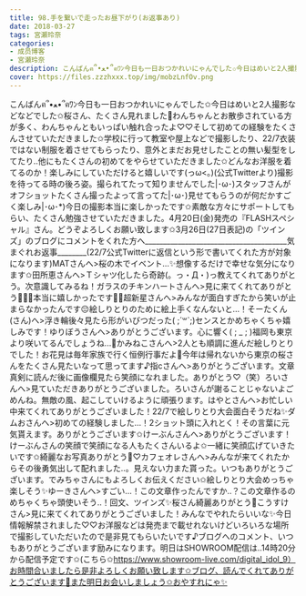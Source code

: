 ```yaml
---
title: 98.手を繋いで走ったお昼下がり(お返事あり)
date: 2018-03-27
tags: 宮瀬玲奈
categories: 
- 成员博客
- 宮瀬玲奈
description: こんばんฅ՞•ﻌ•՞ฅﾜﾝ今日も一日おつかれいにゃんでした✩今日はめいと2人撮影などなどでした✩桜さん、たくさん見れました🌸わんちゃんとお散歩されている方が多く、わんちゃんともいっぱい触れ合ったよ♡♡そして初め...
cover: https://files.zzzhxxx.top/img/mobzLnfOv.png 
---
```


こんばんฅ՞•ﻌ•՞ฅﾜﾝ今日も一日おつかれいにゃんでした✩今日はめいと2人撮影などなどでした✩桜さん、たくさん見れました🌸わんちゃんとお散歩されている方が多く、わんちゃんともいっぱい触れ合ったよ♡♡そして初めての経験をたくさんさせていただきました✩学校に行って教室や屋上などで撮影したり、22/7衣装ではない制服を着させてもらったり、意外とまだお見せしたことの無い髪型をしてたり..他にもたくさんの初めてをやらせていただきました✩どんなお洋服を着てるのか！楽しみにしていただけると嬉しいです(っω<。)(公式Twitterより)撮影を待ってる時の後ろ姿。撮られてたって知りませんでした|･ω･)スタッフさんがオフショットたくさん撮ったよって言ってた|･ω･)見せてもらうのが何だかすごく楽しみ|･ω･*)今日の撮影本当に楽しかったです✩素敵な方々にサポートしてもらい、たくさん勉強させていただきました。4月20日(金)発売の『FLASHスペシャル』さん。どうぞよろしくお願い致します✩3月26日(27日表記)の「ツインズ」のブログにコメントをくれた方へ_______________________________________気まぐれお返事________(22/7公式Twitterに返信という形で書いてくれた方が対象になります)MATさんへ>桜の木でイベント...✨想像するだけで幸せな気分になります✩田所恵さんへ>Ｔシャツ化したら奇跡(。っ・Д・)っ教えてくれてありがとう。次意識してみるね！ガラスのチキンハートさんへ>見に来てくれてありがとう👧💞👧本当に嬉しかったです🗼🗼超新星さんへ>みんなが面白すぎたから笑いが止まらなかったんです😔絵しりとりのために絵上手くなんないと...！そーたくん(さん)へ>浮き輪後々見たら形がいびつだった( ;´꒳`;)センスとかめちゃくちゃ嬉しみです！ゆりぼうさんへ>ありがとうございます。心に響く( ; _ ; )福岡も東京より咲いてるんでしょうね...🌸かみねこさんへ>2人とも順調に進んだ絵しりとりでした！お花見は毎年家族で行く恒例行事だよ🌸今年は帰れないから東京の桜さんをたくさん見たいなって思ってます♪指cさんへ>ありがとうございます。文章真剣に読んだ後に画像欄見たら笑顔になれました。ありがとう♡（笑）ろいさんへ>見ていただきありがとうございました。ろいさんが謝ることじゃないよごめんね。無敵の風、起こしていけるように頑張ります。はやとさんへ>お忙しい中来てくれてありがとうございました！22/7で絵しりとり大会面白そうだね✨ダムおさんへ>初めての経験しました…！2ショット頭に入れとく！その言葉に元気貰えます。ありがとうございます✩けーぶんさんへ>ありがとうございます！けーぶんさんの笑顔で笑顔になる人もたくさんいるよ✩一緒に笑顔広げていきたいです✩綺麗なお写真ありがとう🌸♡カフェオレさんへ>みんなが来てくれたからその後勇気出して配れました..。見えない力また貰った。いつもありがとうございます。でみちゃさんにもよろしくお伝えください✩絵しりとり大会めっちゃ楽しそう✨ゆーきさんへ>すごい...！この文章作ったんですか..？この文章作るのめちゃくちゃ頭使いそう..！回文、ツインズ✨桜さん綺麗ありがとう🌸こうすけさん>見に来てくれてありがとうございました！みんなでやれたらいいな✨今日情報解禁されました♡♡お洋服などは発売まで載せれないけどいろいろな場所で撮影していただいたので是非見てもらいたいです♪ブログへのコメント、いつもありがとうございます励みになります。明日はSHOWROOM配信は..14時20分から配信予定です✩(こちら✩https://www.showroom-live.com/digital_idol_9）お時間合いましたら是非よろしくお願い致します✩ブログ、読んでくれてありがとうございます🌸また明日お会いしましょう✩おやすれにゃ✨


